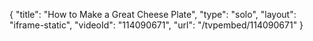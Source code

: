{
    "title": "How to Make a Great Cheese Plate",
    "type": "solo",
    "layout": "iframe-static",
    "videoId": "114090671",
    "url": "\/tvpembed\/114090671"
}
